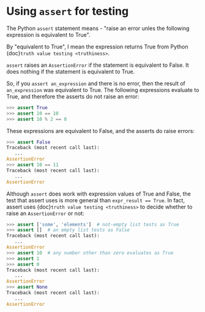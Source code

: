 # Using `assert` for testing

The Python `assert` statement means - "raise an error unles the following
expression is equivalent to True".

By "equivalent to True", I mean the expression returns True from Python
{doc}`truth value testing <truthiness>`.

`assert` raises an `AssertionError` if the statement is equivalent to
False.  It does nothing if the statement is equivalent to True.

So, if you `assert an_expression` and there is no error, then the result of
`an_expression` was equivalent to True.  The following expressions evaluate
to True, and therefore the asserts do not raise an error:

```Python
>>> assert True
>>> assert 10 == 10
>>> assert 10 % 2 == 0
```

These expressions are equivalent to False, and the asserts do raise errors:

```Python
>>> assert False
Traceback (most recent call last):
   ...
AssertionError
>>> assert 10 == 11
Traceback (most recent call last):
   ...
AssertionError
```

Although `assert` does work with expression values of True and False, the test
that assert uses is more general than `expr_result == True`.  In fact,
assert uses {doc}`truth value testing <truthiness>` to decide whether to raise
an `AssertionError` or not:

```Python
>>> assert ['some', 'elements']  # not-empty list tests as True
>>> assert []  # an empty list tests as False
Traceback (most recent call last):
   ...
AssertionError
>>> assert 10  # any number other than zero evaluates as True
>>> assert 1
>>> assert 0
Traceback (most recent call last):
   ...
AssertionError
>>> assert None
Traceback (most recent call last):
   ...
AssertionError
```
